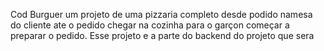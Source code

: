 Cod Burguer um projeto de uma pizzaria completo desde podido namesa do cliente ate o pedido chegar na cozinha para o garçon começar a preparar o pedido.
Esse projeto e a parte do backend do projeto que sera



